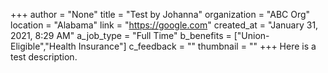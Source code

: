 +++
author = "None"
title = "Test by Johanna"
organization = "ABC Org"
location = "Alabama"
link = "https://google.com"
created_at = "January 31, 2021, 8:29 AM"
a_job_type = "Full Time"
b_benefits = ["Union-Eligible","Health Insurance"]
c_feedback = ""
thumbnail = ""
+++
Here is a test description.